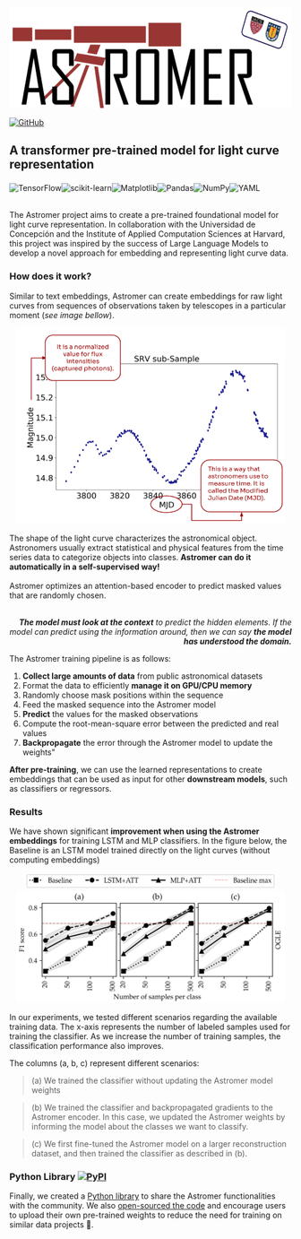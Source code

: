 <p align="center">
<img title="a title" alt="Alt text" src="https://github.com/cridonoso/cridonoso.github.io/blob/master/figures/astromer/banner.png?raw=true" width=600 height=180></p>

[![GitHub](https://img.shields.io/badge/github-%23121011.svg?style=for-the-badge&logo=github&logoColor=white)](https://github.com/astromer-science)

## <p style="text-align: left;">A transformer pre-trained model for light curve representation</p>
![TensorFlow](https://img.shields.io/badge/TensorFlow-%23FF6F00.svg?style=for-the-badge&logo=TensorFlow&logoColor=white)![scikit-learn](https://img.shields.io/badge/scikit--learn-%23F7931E.svg?style=for-the-badge&logo=scikit-learn&logoColor=white)![Matplotlib](https://img.shields.io/badge/Matplotlib-%23ffffff.svg?style=for-the-badge&logo=Matplotlib&logoColor=black)![Pandas](https://img.shields.io/badge/pandas-%23150458.svg?style=for-the-badge&logo=pandas&logoColor=white)![NumPy](https://img.shields.io/badge/numpy-%23013243.svg?style=for-the-badge&logo=numpy&logoColor=white)![YAML](https://img.shields.io/badge/yaml-%23ffffff.svg?style=for-the-badge&logo=yaml&logoColor=151515)

<br>
The Astromer project aims to create a pre-trained foundational model for light curve representation. In collaboration with the Universidad de Concepción and the Institute of Applied Computation Sciences at Harvard, this project was inspired by the success of Large Language Models to develop a novel approach for embedding and representing light curve data.

### How does it work?
Similar to text embeddings, Astromer can create embeddings for raw light curves from sequences of observations taken by telescopes in a particular moment (_see image bellow_). 
 <p align="center"><img title="a title" alt="Alt text" src="https://github.com/cridonoso/cridonoso.github.io/blob/master/figures/astromer/lc.png?raw=true" width=480 height=350></p> 
The shape of the light curve characterizes the astronomical object. Astronomers usually extract statistical and physical features from the time series data to categorize objects into classes. <b>Astromer can do it automatically in a self-supervised way!</b>
<br><br>
Astromer optimizes an attention-based encoder to predict masked values that are randomly chosen. 
<br><br>
<p style='text-align: right;'><i>
<b>The model must look at the context</b> to predict the hidden elements. If the model can predict using the information around, then we can say <b>the model has understood the domain.</b>
</i></p>  

The Astromer training pipeline is as follows:
1. <b>Collect large amounts of data</b> from public astronomical datasets
2. Format the data to efficiently <b>manage it on GPU/CPU memory</b>
3. Randomly choose mask positions within the sequence
4. Feed the masked sequence into the Astromer model
5. <b>Predict</b> the values for the masked observations
6. Compute the root-mean-square error between the predicted and real values
7. <b>Backpropagate</b> the error through the Astromer model to update the weights"

<b>After pre-training</b>, we can use the learned representations to create embeddings that can be used as input for other <b>downstream models</b>, such as classifiers or regressors.

### Results 
We have shown significant <b>improvement when using the Astromer embeddings</b> for training LSTM and MLP classifiers. In the figure below, the Baseline is an LSTM model trained directly on the light curves (without computing embeddings)
 <p align="center">
 <img title="a title" alt="Alt text" src="https://github.com/cridonoso/cridonoso.github.io/blob/master/figures/astromer/labels_clf.png?raw=true" width=450 height=30>
 <img title="a title" alt="Alt text" src="https://github.com/cridonoso/cridonoso.github.io/blob/master/figures/astromer/ogle_clf.png?raw=true" width=480 height=200>
 </p> 
In our experiments, we tested different scenarios regarding the available training data. The x-axis represents the number of labeled samples used for training the classifier. As we increase the number of training samples, the classification performance also improves.

The columns (a, b, c) represent different scenarios:

> (a) We trained the classifier without updating the Astromer model weights

> (b) We trained the classifier and backpropagated gradients to the Astromer encoder. In this case, we updated the Astromer weights by informing the model about the classes we want to classify.

>(c) We first fine-tuned the Astromer model on a larger reconstruction dataset, and then trained the classifier as described in (b).

### Python Library [![PyPI](https://img.shields.io/badge/PyPI-3775A9?logo=pypi&logoColor=fff)](https://pypi.org/project/ASTROMER/)

Finally, we created a [Python library](https://pypi.org/project/ASTROMER/) to share the Astromer functionalities with the community. We also [open-sourced the code](https://github.com/astromer-science/main-code) and encourage users to upload their own pre-trained weights to reduce the need for training on similar data projects :deciduous_tree:.